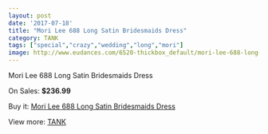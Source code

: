 ```yaml
---
layout: post
date: '2017-07-18'
title: "Mori Lee 688 Long Satin Bridesmaids Dress"
category: TANK
tags: ["special","crazy","wedding","long","mori"]
image: http://www.eudances.com/6520-thickbox_default/mori-lee-688-long-satin-bridesmaids-dress.jpg
---
```

Mori Lee 688 Long Satin Bridesmaids Dress

On Sales: **$236.99**
<a href="https://www.eudances.com/en/tank/2389-mori-lee-688-long-satin-bridesmaids-dress.html"><amp-img layout="responsive" width="600" height="600" src="//www.eudances.com/6520-thickbox_default/mori-lee-688-long-satin-bridesmaids-dress.jpg" alt="Mori Lee 688 Long Satin Bridesmaids Dress 0" /></a>
<a href="https://www.eudances.com/en/tank/2389-mori-lee-688-long-satin-bridesmaids-dress.html"><amp-img layout="responsive" width="600" height="600" src="//www.eudances.com/6522-thickbox_default/mori-lee-688-long-satin-bridesmaids-dress.jpg" alt="Mori Lee 688 Long Satin Bridesmaids Dress 1" /></a>
<a href="https://www.eudances.com/en/tank/2389-mori-lee-688-long-satin-bridesmaids-dress.html"><amp-img layout="responsive" width="600" height="600" src="//www.eudances.com/6521-thickbox_default/mori-lee-688-long-satin-bridesmaids-dress.jpg" alt="Mori Lee 688 Long Satin Bridesmaids Dress 2" /></a>

Buy it: [Mori Lee 688 Long Satin Bridesmaids Dress](https://www.eudances.com/en/tank/2389-mori-lee-688-long-satin-bridesmaids-dress.html "Mori Lee 688 Long Satin Bridesmaids Dress")

View more: [TANK](https://www.eudances.com/en/28-tank "TANK")
